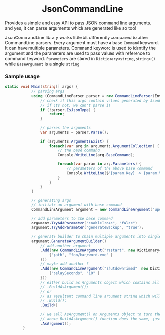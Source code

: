 <div align="center">
	<h1>JsonCommandLine</h1>	
</div>

Provides a simple and easy API to pass JSON command line arguments.
and yes, it can parse arguments which are generated like so too!

JsonCommandLine library works little bit differently compared to other CommandLine parsers.
Every argument must have a base `Command` keyword. It can have multiple parameters.
Command keyword is used to identify the argument and the parameters are used to pass values with reference to command keyword.
`Parameters` are stored in `Dictionary<string,string>()` while `BaseArgument` is a single `string`

### Sample usage

```cs
static void Main(string[] args) {
			// parsing args
			using (CommandLineParser parser = new CommandLineParser(Environment.CommandLine)) {
				// check if this args contain values generated by JsonCommandLine
				// if its not, we can't parse it
				if (!parser.IsJsonType) {
					return;
				}

				// parses the arguments
				var arguments = parser.Parse();

				if (arguments.ArgumentsExist) {
					foreach(var arg in arguments.ArgumentCollection) {
						// the base command
						Console.WriteLine(arg.BaseCommand);

						foreach(var param in arg.Parameters) {
							// parameters of the above base command
							Console.WriteLine($"{param.Key} -> {param.Value}");
						}
					}
				}
			}

			// generating args
			// initiate an argument with base command
			CommandLineArgument argument = new CommandLineArgument("update");

			// add parameters to the base command
			argument.TryAddParameter("enableTrace", "false");
			argument.TryAddParameter("generateBackup", "true");

			// generate builder to chain multiple arguments into single instance
			argument.GenerateArgumentBuilder()
				// add another argument
				.Add(new CommandLineArgument("restart", new Dictionary<string, string>() {
					{"path", "foo/bar/word.exe" }
				}))
				// maybe add another ?
				.Add(new CommandLineArgument("shutdownTimed", new Dictionary<string, string>() {
					{"delaySeconds", "10" }
				}))
				// either build as Arguments object which contains all chained command line arguments
				// .BuildAsArgument();
				// or
				// as resultant command line argument string which will be passed to the next process as args.
				// .Build();
				.Build()

				// we call AsArgument() on Arguments object to turn the chained arguments into resultant args string
				// above BuildAsArgument() function does the same, just that it directly converts it to string args.
				.AsArgument();
		}
```
